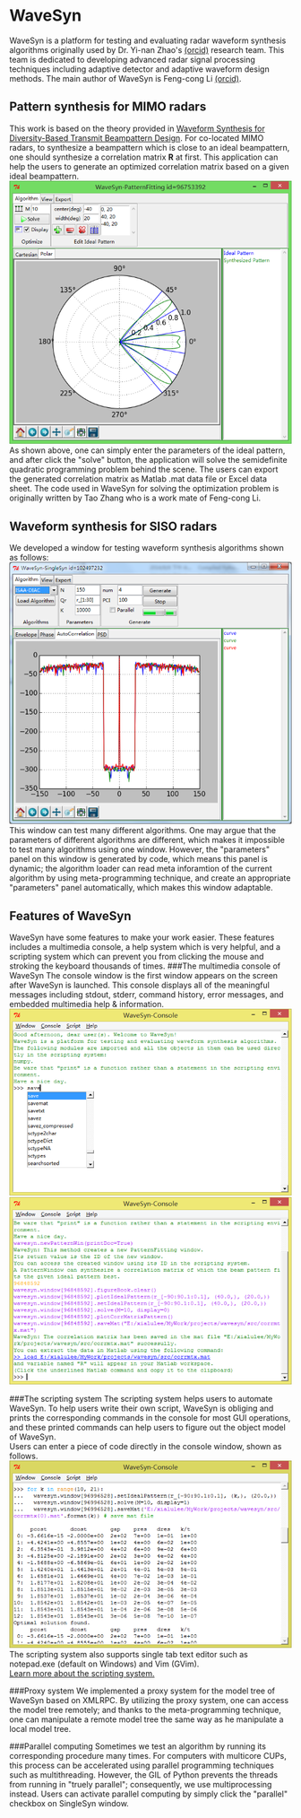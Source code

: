 WaveSyn
=======

WaveSyn is a platform for testing and evaluating radar waveform synthesis algorithms originally used by Dr. Yi-nan Zhao's [(orcid)](http://orcid.org/0000-0002-7335-8164) research team. This team is dedicated to developing advanced radar signal processing techniques including adaptive detector and adaptive waveform design methods. The main author of WaveSyn is Feng-cong Li [(orcid)](http://orcid.org/0000-0002-3337-2578).

Pattern synthesis for MIMO radars
-------
This work is based on the theory provided in [Waveform Synthesis for Diversity-Based Transmit Beampattern Design](http://ieeexplore.ieee.org/xpl/articleDetails.jsp?tp=&arnumber=4524058&queryText%3D%E2%80%9CWaveform+synthesis+for+diversity-basedtransmit+beampattern+design%2C). For co-located MIMO radars, to synthesize a beampattern which is close to an ideal beampattern, one should synthesize a correlation matrix <strong>R</strong> at first. This application can help the users to generate an optimized correlation matrix based on a given ideal beampattern. 
![](https://github.com/xialulee/WaveSyn/raw/master/doc/images/PatternFitting-Snapshot.png "PatternFitting window of WaveSyn")<br/>
As shown above, one can simply enter the parameters of the ideal pattern, and after click the "solve" button, the application will solve the semidefinite quadratic programming problem behind the scene. The users can export the generated correlation matrix as Matlab .mat data file or Excel data sheet. The code used in WaveSyn for solving the optimization problem is originally written by Tao Zhang who is a work mate of Feng-cong Li.

Waveform synthesis for SISO radars
-------
We developed a window for testing waveform synthesis algorithms shown as follows:
![](https://github.com/xialulee/WaveSyn/raw/master/doc/images/SingleSyn-Snapshot.png "SingleSyn window of WaveSyn")<br/>
This window can test many different algorithms. One may argue that the parameters of different algorithms are different, which makes it impossible to test many algorithms using one window. However, the "parameters" panel on this window is generated by code, which means this panel is dynamic; the algorithm loader can read meta inforamtion of the current algorithm by using meta-programming technique, and create an appropriate "parameters" panel automatically, which makes this window adaptable. 

Features of WaveSyn
-------
WaveSyn have some features to make your work easier. These features includes a multimedia console, a help system which is very helpful, and a scripting system which can prevent you from clicking the mouse and stroking the keyboard thousands of times.
###The multimedia console of WaveSyn
The console window is the first window appears on the screen after WaveSyn is launched. This console displays all of the meaningful messages including stdout, stderr, command history, error messages, and embedded multimedia help & information.<br/>
![](https://github.com/xialulee/WaveSyn/raw/master/doc/images/Features-Console-Snapshot1.PNG "Console window of WaveSyn")<br/>
![](https://github.com/xialulee/WaveSyn/raw/master/doc/images/Features-Console-Snapshot2.PNG "Console window of WaveSyn")<br/>

###The scripting system
The scripting system helps users to automate WaveSyn. To help users write their own script, WaveSyn is obliging and prints the corresponding commands in the console for most GUI operations, and these printed commands can help users to figure out the object model of WaveSyn. <br/>
Users can enter a piece of code directly in the console window, shown as follows.
![](https://github.com/xialulee/WaveSyn/raw/master/doc/images/Features-Scripting-Snapshot1.png "Console window of WaveSyn")<br/>
The scripting system also supports single tab text editor such as notepad.exe (default on Windows) and Vim (GVim).<br/>
[Learn more about the scripting system.](https://github.com/xialulee/WaveSyn/blob/master/doc/ScriptingIntroduction.md)

###Proxy system
We implemented a proxy system for the model tree of WaveSyn based on XMLRPC. By utilizing the proxy system, one can access the model tree remotely; and thanks to the meta-programming technique, one can manipulate a remote model tree the same way as he manipulate a local model tree. 

###Parallel computing
Sometimes we test an algorithm by running its corresponding procedure many times. For computers with multicore CUPs, this process can be accelerated using parallel programming techniques such as multithreading. However, the GIL of Python prevents the threads from running in "truely parallel"; consequently, we use multiprocessing instead. Users can activate parallel computing by simply click the "parallel" checkbox on SingleSyn window. 
